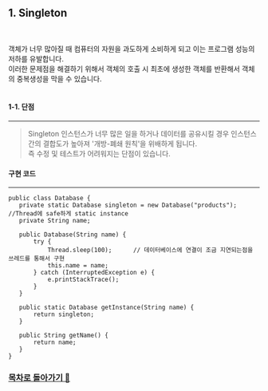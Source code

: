 <h2>1. Singleton</h2><br/> 

객체가 너무 많아질 때 컴퓨터의 자원을 과도하게 소비하게 되고 이는 프로그램 성능의 저하를 유발합니다.<br>
이러한 문제점을 해결하기 위해서 객체의 호출 시 최초에 생성한 객체를 반환해서 객체의 중복생성을 막을 수 있습니다.<br><br>
<h4>1-1. 단점 </h4><hr>
<blockquote>
    Singleton 인스턴스가 너무 많은 일을 하거나 데이터를 공유시킬 경우 인스턴스간의 결합도가 높아져 '개방-폐쇄 원칙'을 위배하게 됩니다.<br>
    즉 수정 및 테스트가 어려워지는 단점이 있습니다.
</blockquote>

<h4>구현 코드</h4><hr>
<pre><code>public class Database {
   private static Database singleton = new Database("products");       //Thread에 safe하게 static instance
   private String name;<br>
   public Database(String name) {
       try {
           Thread.sleep(100);      // 데이터베이스에 연결이 조금 지연되는점을 쓰레드를 통해서 구현
           this.name = name;
       } catch (InterruptedException e) {
           e.printStackTrace();
       }
   }<br>
   public static Database getInstance(String name) {
       return singleton;
   }<br>
   public String getName() {
       return name;
   }
}</code></pre>
<h3><a href="https://github.com/EungyuCho/Disign_Pattern_Repo">목차로 돌아가기 🏃</a></h3> 